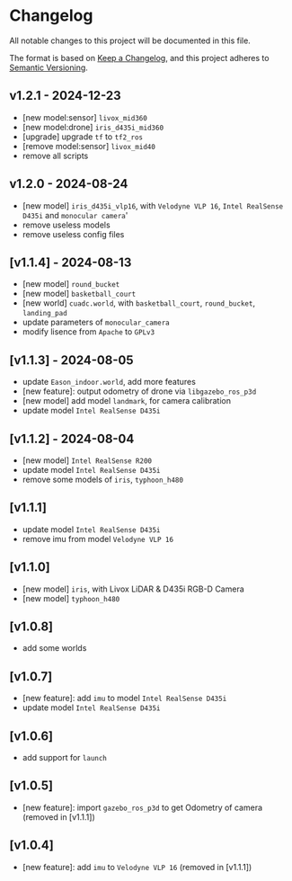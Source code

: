 # Changelog

All notable changes to this project will be documented in this file.

The format is based on [Keep a Changelog](https://keepachangelog.com/en/1.1.0/),
and this project adheres to [Semantic Versioning](https://semver.org/spec/v2.0.0.html).

## v1.2.1 - 2024-12-23
- [new model:sensor] `livox_mid360`
- [new model:drone] `iris_d435i_mid360`
- [upgrade] upgrade `tf` to `tf2_ros`
- [remove model:sensor] `livox_mid40`
- remove all scripts

## v1.2.0 - 2024-08-24
- [new model] `iris_d435i_vlp16`, with `Velodyne VLP 16`, `Intel RealSense D435i` and `monocular camera`'
- remove useless models
- remove useless config files

## [v1.1.4] - 2024-08-13
- [new model] `round_bucket`
- [new model] `basketball_court`
- [new world] `cuadc.world`, with `basketball_court`, `round_bucket`, `landing_pad`
- update parameters of `monocular_camera`
- modify lisence from `Apache` to `GPLv3`

## [v1.1.3] - 2024-08-05
- update `Eason_indoor.world`, add more features
- [new feature]: output odometry of drone via `libgazebo_ros_p3d`
- [new model] add model `landmark`, for camera calibration
- update model `Intel RealSense D435i`

## [v1.1.2] - 2024-08-04
- [new model] `Intel RealSense R200`
- update model `Intel RealSense D435i`
- remove some models of `iris`, `typhoon_h480`

## [v1.1.1]
- update model `Intel RealSense D435i`
- remove imu from model `Velodyne VLP 16`

## [v1.1.0]
- [new model] `iris`, with Livox LiDAR & D435i RGB-D Camera
- [new model] `typhoon_h480`

## [v1.0.8]
- add some worlds

## [v1.0.7]
- [new feature]: add `imu` to model `Intel RealSense D435i`
- update model `Intel RealSense D435i`

## [v1.0.6]
- add support for `launch`

## [v1.0.5]
- [new feature]: import `gazebo_ros_p3d` to get Odometry of camera (removed in [v1.1.1])

## [v1.0.4]
- [new feature]: add `imu` to `Velodyne VLP 16` (removed in [v1.1.1])
